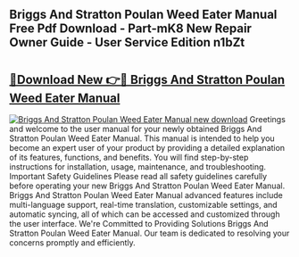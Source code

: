 ## Briggs And Stratton Poulan Weed Eater Manual Free Pdf Download - Part-mK8 New Repair Owner Guide - User Service Edition n1bZt

# <h2><a href="http://bc54399.oget.top/?id=Briggs+And+Stratton+Poulan+Weed+Eater+Manual">🔗Download New 👉🔴 Briggs And Stratton Poulan Weed Eater Manual</a></h2>

[![Briggs And Stratton Poulan Weed Eater Manual new download](https://i.imgur.com/5g1atiW.png)](http://bc54399.oget.top/?id=Briggs+And+Stratton+Poulan+Weed+Eater+Manual)
Greetings and welcome to the user manual for your newly obtained Briggs And Stratton Poulan Weed Eater Manual. This manual is intended to help you become an expert user of your product by providing a detailed explanation of its features, functions, and benefits. You will find step-by-step instructions for installation, usage, maintenance, and troubleshooting. Important Safety Guidelines Please read all safety guidelines carefully before operating your new Briggs And Stratton Poulan Weed Eater Manual. Briggs And Stratton Poulan Weed Eater Manual advanced features include multi-language support, real-time translation, customizable settings, and automatic syncing, all of which can be accessed and customized through the user interface. We're Committed to Providing Solutions Briggs And Stratton Poulan Weed Eater Manual. Our team is dedicated to resolving your concerns promptly and efficiently.
